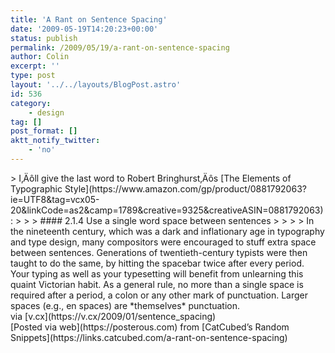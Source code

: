 ```yaml
---
title: 'A Rant on Sentence Spacing'
date: '2009-05-19T14:20:23+00:00'
status: publish
permalink: /2009/05/19/a-rant-on-sentence-spacing
author: Colin
excerpt: ''
type: post
layout: '../../layouts/BlogPost.astro'
id: 536
category:
    - design
tag: []
post_format: []
aktt_notify_twitter:
    - 'no'
---
```

<div>> I‚Äôll give the last word to Robert Bringhurst‚Äôs [The Elements of Typographic Style](https://www.amazon.com/gp/product/0881792063?ie=UTF8&tag=vcx05-20&linkCode=as2&camp=1789&creative=9325&creativeASIN=0881792063):
> 
> > #### 2.1.4 Use a single word space between sentences
> > 
> > In the nineteenth century, which was a dark and inflationary age in typography and type design, many compositors were encouraged to stuff extra space between sentences. Generations of twentieth-century typists were then taught to do the same, by hitting the spacebar twice after every period. Your typing as well as your typesetting will benefit from unlearning this quaint Victorian habit. As a general rule, no more than a single space is required after a period, a colon or any other mark of punctuation. Larger spaces (e.g., en spaces) are *themselves* punctuation.

<div class="posterous_quote_citation">via [v.cx](https://v.cx/2009/01/sentence_spacing)</div></div> [Posted via web](https://posterous.com) from [CatCubed’s Random Snippets](https://links.catcubed.com/a-rant-on-sentence-spacing)